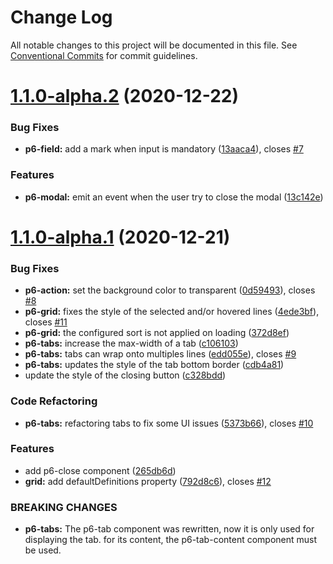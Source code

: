 # Change Log

All notable changes to this project will be documented in this file.
See [Conventional Commits](https://conventionalcommits.org) for commit guidelines.

# [1.1.0-alpha.2](https://github.com/amalto/platform6-web-components/compare/@platform6/components@1.1.0-alpha.1...@platform6/components@1.1.0-alpha.2) (2020-12-22)


### Bug Fixes

* **p6-field:** add a mark when input is mandatory ([13aaca4](https://github.com/amalto/platform6-web-components/commit/13aaca4a5bc8ed3cb3dd4db5af8ea68b5076eb84)), closes [#7](https://github.com/amalto/platform6-web-components/issues/7)


### Features

* **p6-modal:** emit an event when the user try to close the modal ([13c142e](https://github.com/amalto/platform6-web-components/commit/13c142e83c3dbcc77db265795cb73b3565f95546))





# [1.1.0-alpha.1](https://github.com/amalto/platform6-web-components/compare/@platform6/components@1.1.0-alpha.0...@platform6/components@1.1.0-alpha.1) (2020-12-21)


### Bug Fixes

* **p6-action:** set the background color to transparent ([0d59493](https://github.com/amalto/platform6-web-components/commit/0d59493267d33aa28cb3459a80c992528076dece)), closes [#8](https://github.com/amalto/platform6-web-components/issues/8)
* **p6-grid:** fixes the style of the selected and/or hovered lines ([4ede3bf](https://github.com/amalto/platform6-web-components/commit/4ede3bf7c0411c89615bd625567693f1cd1e3892)), closes [#11](https://github.com/amalto/platform6-web-components/issues/11)
* **p6-grid:** the configured sort is not applied on loading ([372d8ef](https://github.com/amalto/platform6-web-components/commit/372d8ef8ca6e563fd8e4e247ee6e56545d728cbe))
* **p6-tabs:** increase the max-width of a tab ([c106103](https://github.com/amalto/platform6-web-components/commit/c1061032747a0edb270bf12cf3e89decb34b4272))
* **p6-tabs:** tabs can wrap onto multiples lines ([edd055e](https://github.com/amalto/platform6-web-components/commit/edd055e8f824862b0c216930d84a92d2607af8a0)), closes [#9](https://github.com/amalto/platform6-web-components/issues/9)
* **p6-tabs:** updates the style of the tab bottom border ([cdb4a81](https://github.com/amalto/platform6-web-components/commit/cdb4a8150a458d3e74009cda68e9e4eb63e8604a))
* update the style of the closing button ([c328bdd](https://github.com/amalto/platform6-web-components/commit/c328bdd3dd720dc5302d8ced489eae9ccd7f34dc))


### Code Refactoring

* **p6-tabs:** refactoring tabs to fix some UI issues ([5373b66](https://github.com/amalto/platform6-web-components/commit/5373b660367a3778e4ac1ed6b5f812f36dbd6037)), closes [#10](https://github.com/amalto/platform6-web-components/issues/10)


### Features

* add p6-close component ([265db6d](https://github.com/amalto/platform6-web-components/commit/265db6dfa075350a7b310d0442c0d018223cb7e9))
* **grid:** add defaultDefinitions property ([792d8c6](https://github.com/amalto/platform6-web-components/commit/792d8c630817d257a3ded596a7651af0f54a3782)), closes [#12](https://github.com/amalto/platform6-web-components/issues/12)


### BREAKING CHANGES

* **p6-tabs:** The p6-tab component was rewritten, now it is only used for displaying the tab. for its content, the p6-tab-content component must be used.
